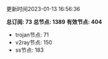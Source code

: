 更新时间2023-01-13 16:56:36

**总订阅: 73**
**总节点: 1389**
**有效节点: 404**
- trojan节点: 71
- v2ray节点: 150
- ss节点: 183
